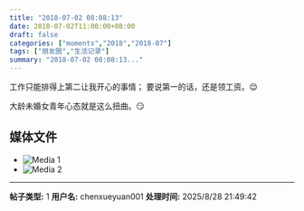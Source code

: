 ```yaml
---
title: "2018-07-02 08:08:13"
date: 2018-07-02T11:00:00+08:00
draft: false
categories: ["moments","2018","2018-07"]
tags: ["朋友圈","生活记录"]
summary: "2018-07-02 08:08:13..."
---
```


工作只能排得上第二让我开心的事情；
要说第一的话，还是领工资。😌

大龄未婚女青年心态就是这么扭曲。😏

## 媒体文件

- ![Media 1](/Moments/photos/2018-07-02/201807020808130.jpg)
- ![Media 2](/Moments/photos/2018-07-02/201807020808131.jpg)

---

**帖子类型:** 1
**用户名:** chenxueyuan001
**处理时间:** 2025/8/28 21:49:42